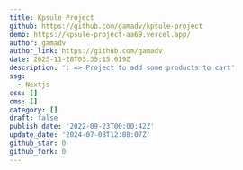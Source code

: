 ```yaml
---
title: Kpsule Project
github: https://github.com/gamadv/kpsule-project
demo: https://kpsule-project-aa69.vercel.app/
author: gamadv
author_link: https://github.com/gamadv
date: 2023-11-28T03:35:15.619Z
description: ': => Project to add some products to cart'
ssg:
  - Nextjs
css: []
cms: []
category: []
draft: false
publish_date: '2022-09-23T00:00:42Z'
update_date: '2024-07-08T12:08:07Z'
github_star: 0
github_fork: 0
---
```

